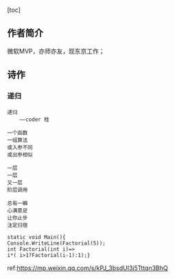 [toc]

## 作者简介
微软MVP，亦师亦友，现东京工作；

## 诗作

### 递归

    递归
    	——coder 桂
    	
    一个函数
    一组算法
    或入参不同
    或出参相似
    
    一层
    一层
    又一层
    阶层调用
    
    总有一瞬
    心满意足
    让你止步
    注定归宿
    
    static void Main(){
    Console.WriteLine(Factorial(5));
    int Factorial(int i)=>
    i*( i>1?Factorial(i-1):1);}

ref:https://mp.weixin.qq.com/s/kPJ_3bsdUI3j5Tttqn3BhQ


